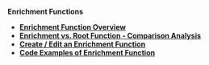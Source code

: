 <strong>Enrichment Functions<strong>
<ul>
<li><a href="/articles/10_enrichment_function/01_enrichment_function_overview.md">Enrichment Function Overview</a></li>
<studio><li><a href="/articles/10_enrichment_function/02_enrichment_vs_root_func_comparison_analysis.md">Enrichment vs. Root Function - Comparison Analysis</a></li></studio>
<li><a href="/articles/10_enrichment_function/03_create_edit_enrichment_function.md">Create / Edit an Enrichment Function</a></li>
<li><a href="/articles/10_enrichment_function/04_enrichment_function_code_examples.md">Code Examples of Enrichment Function</a></li>
</ul>


